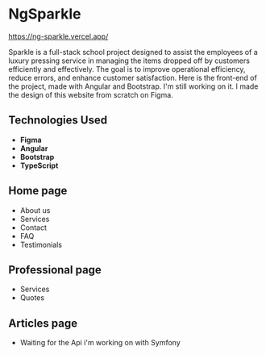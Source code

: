 # NgSparkle

https://ng-sparkle.vercel.app/

Sparkle is a full-stack school project designed to assist the employees of a luxury pressing service in managing the items dropped off by customers efficiently and effectively. The goal is to improve operational efficiency, reduce errors, and enhance customer satisfaction.
Here is the front-end of the project, made with Angular and Bootstrap. I'm still working on it.
I made the design of this website from scratch on Figma.

## Technologies Used

- **Figma**
- **Angular**
- **Bootstrap**
- **TypeScript**

## Home page
 - About us
 - Services
 - Contact
 - FAQ
 - Testimonials

 ## Professional page
 - Services
 - Quotes

 ## Articles page
 - Waiting for the Api i'm working on with Symfony


